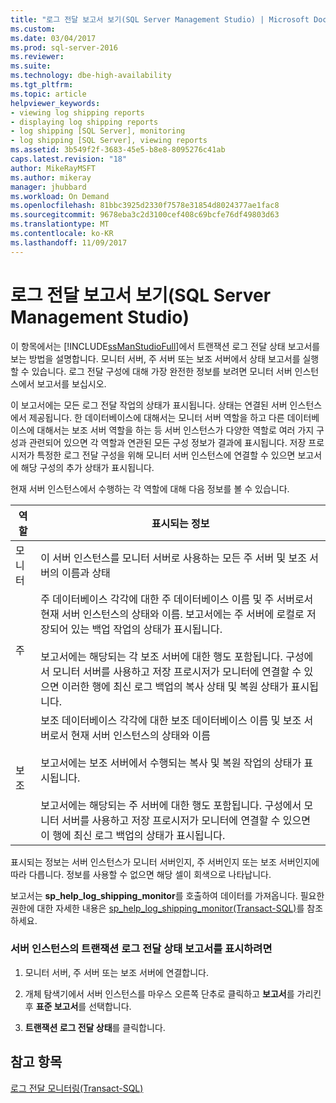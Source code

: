 ```yaml
---
title: "로그 전달 보고서 보기(SQL Server Management Studio) | Microsoft Docs"
ms.custom: 
ms.date: 03/04/2017
ms.prod: sql-server-2016
ms.reviewer: 
ms.suite: 
ms.technology: dbe-high-availability
ms.tgt_pltfrm: 
ms.topic: article
helpviewer_keywords:
- viewing log shipping reports
- displaying log shipping reports
- log shipping [SQL Server], monitoring
- log shipping [SQL Server], viewing reports
ms.assetid: 3b549f2f-3683-45e5-b8e8-8095276c41ab
caps.latest.revision: "18"
author: MikeRayMSFT
ms.author: mikeray
manager: jhubbard
ms.workload: On Demand
ms.openlocfilehash: 81bbc3925d2330f7578e31854d8024377ae1fac8
ms.sourcegitcommit: 9678eba3c2d3100cef408c69bcfe76df49803d63
ms.translationtype: MT
ms.contentlocale: ko-KR
ms.lasthandoff: 11/09/2017
---
```

# <a name="view-the-log-shipping-report-sql-server-management-studio"></a>로그 전달 보고서 보기(SQL Server Management Studio)
  이 항목에서는 [!INCLUDE[ssManStudioFull](../../includes/ssmanstudiofull-md.md)]에서 트랜잭션 로그 전달 상태 보고서를 보는 방법을 설명합니다. 모니터 서버, 주 서버 또는 보조 서버에서 상태 보고서를 실행할 수 있습니다. 로그 전달 구성에 대해 가장 완전한 정보를 보려면 모니터 서버 인스턴스에서 보고서를 보십시오.  
  
 이 보고서에는 모든 로그 전달 작업의 상태가 표시됩니다. 상태는 연결된 서버 인스턴스에서 제공됩니다. 한 데이터베이스에 대해서는 모니터 서버 역할을 하고 다른 데이터베이스에 대해서는 보조 서버 역할을 하는 등 서버 인스턴스가 다양한 역할로 여러 가지 구성과 관련되어 있으면 각 역할과 연관된 모든 구성 정보가 결과에 표시됩니다. 저장 프로시저가 특정한 로그 전달 구성을 위해 모니터 서버 인스턴스에 연결할 수 있으면 보고서에 해당 구성의 추가 상태가 표시됩니다.  
  
 현재 서버 인스턴스에서 수행하는 각 역할에 대해 다음 정보를 볼 수 있습니다.  
  
|역할|표시되는 정보|  
|----------|---------------------------|  
|모니터|이 서버 인스턴스를 모니터 서버로 사용하는 모든 주 서버 및 보조 서버의 이름과 상태|  
|주|주 데이터베이스 각각에 대한 주 데이터베이스 이름 및 주 서버로서 현재 서버 인스턴스의 상태와 이름. 보고서에는 주 서버에 로컬로 저장되어 있는 백업 작업의 상태가 표시됩니다.<br /><br /> 보고서에는 해당되는 각 보조 서버에 대한 행도 포함됩니다. 구성에서 모니터 서버를 사용하고 저장 프로시저가 모니터에 연결할 수 있으면 이러한 행에 최신 로그 백업의 복사 상태 및 복원 상태가 표시됩니다.|  
|보조|보조 데이터베이스 각각에 대한 보조 데이터베이스 이름 및 보조 서버로서 현재 서버 인스턴스의 상태와 이름<br /><br /> 보고서에는 보조 서버에서 수행되는 복사 및 복원 작업의 상태가 표시됩니다.<br /><br /> 보고서에는 해당되는 주 서버에 대한 행도 포함됩니다. 구성에서 모니터 서버를 사용하고 저장 프로시저가 모니터에 연결할 수 있으면 이 행에 최신 로그 백업의 상태가 표시됩니다.|  
  
 표시되는 정보는 서버 인스턴스가 모니터 서버인지, 주 서버인지 또는 보조 서버인지에 따라 다릅니다. 정보를 사용할 수 없으면 해당 셀이 회색으로 나타납니다.  
  
 보고서는 **sp_help_log_shipping_monitor**를 호출하여 데이터를 가져옵니다. 필요한 권한에 대한 자세한 내용은 [sp_help_log_shipping_monitor&#40;Transact-SQL&#41;](../../relational-databases/system-stored-procedures/sp-help-log-shipping-monitor-transact-sql.md)를 참조하세요.  
  
### <a name="to-display-the-transaction-log-shipping-status-report-on-a-server-instance"></a>서버 인스턴스의 트랜잭션 로그 전달 상태 보고서를 표시하려면  
  
1.  모니터 서버, 주 서버 또는 보조 서버에 연결합니다.  
  
2.  개체 탐색기에서 서버 인스턴스를 마우스 오른쪽 단추로 클릭하고 **보고서**를 가리킨 후 **표준 보고서**를 선택합니다.  
  
3.  **트랜잭션 로그 전달 상태**를 클릭합니다.  
  
## <a name="see-also"></a>참고 항목  
 [로그 전달 모니터링&#40;Transact-SQL&#41;](../../database-engine/log-shipping/monitor-log-shipping-transact-sql.md)  
  
  
